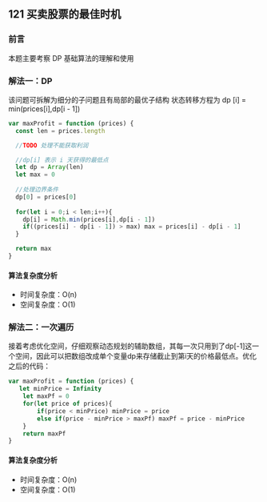 ## 121 买卖股票的最佳时机

### 前言
本题主要考察 DP 基础算法的理解和使用


### 解法一：DP
该问题可拆解为细分的子问题且有局部的最优子结构
状态转移方程为 dp [i] = min(prices[i],dp[i - 1])

```js
var maxProfit = function (prices) {
  const len = prices.length

  //TODO 处理不能获取利润

  //dp[i] 表示 i 天获得的最低点
  let dp = Array(len)
  let max = 0
  
  //处理边界条件
  dp[0] = prices[0]
  
  for(let i = 0;i < len;i++){
    dp[i] = Math.min(prices[i],dp[i - 1])
    if((prices[i] - dp[i - 1]) > max) max = prices[i] - dp[i - 1]
  }

  return max
}
```

#### 算法复杂度分析
- 时间复杂度：O(n)
- 空间复杂度：O(1) 
&nbsp;
### 解法二：一次遍历
接着考虑优化空间，仔细观察动态规划的辅助数组，其每一次只用到了dp[-1]这一个空间，因此可以把数组改成单个变量dp来存储截止到第i天的价格最低点。优化之后的代码：

```js
var maxProfit = function (prices) {
   let minPrice = Infinity
    let maxPf = 0
    for(let price of prices){
        if(price < minPrice) minPrice = price
        else if(price - minPrice > maxPf) maxPf = price - minPrice
    }
    return maxPf
}
```

#### 算法复杂度分析
- 时间复杂度：O(n)
- 空间复杂度：O(1) 
&nbsp;